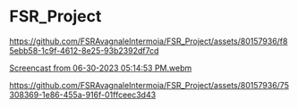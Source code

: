 # FSR_Project


https://github.com/FSRAvagnaleIntermoia/FSR_Project/assets/80157936/f85ebb58-1c9f-4612-8e25-93b2392df7cd


[Screencast from 06-30-2023 05:14:53 PM.webm](https://github.com/FSRAvagnaleIntermoia/FSR_Project/assets/127318948/cf0cbf8b-52d8-434a-905e-9d39ab6e4869)




https://github.com/FSRAvagnaleIntermoia/FSR_Project/assets/80157936/75308369-1e86-455a-916f-01ffceec3d43

